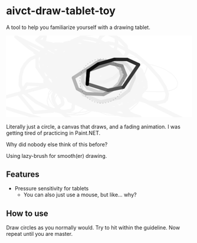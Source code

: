 # aivct-draw-tablet-toy
A tool to help you familiarize yourself with a drawing tablet.

![thumbnail](thumbnail.PNG)

Literally just a circle, a canvas that draws, and a fading animation. I was getting tired of practicing in Paint.NET. 

Why did nobody else think of this before?

Using lazy-brush for smooth(er) drawing.

## Features

- Pressure sensitivity for tablets
  - You can also just use a mouse, but like... why?

## How to use

Draw circles as you normally would. Try to hit within the guideline. Now repeat until you are master.
